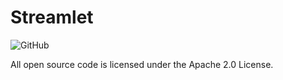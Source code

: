 # Streamlet

<!--[![Site](https://img.shields.io/badge/site-streamlet.dev-red)](https://streamlet.dev)-->
![GitHub](https://img.shields.io/github/license/streamlet-dev/tributary)


All open source code is licensed under the Apache 2.0 License.


